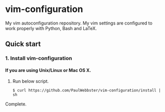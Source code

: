 vim-configuration
=================

My vim autoconfiguration repository. My vim settings are configured to work properly
with Python, Bash and LaTeX.

## Quick start

### 1. Install vim-configuration

#### If you are using Unix/Linux or Mac OS X.

1. Run below script.

     ```
     $ curl https://github.com/PaulWebbster/vim-configuration/install | sh
     ```
Complete.
